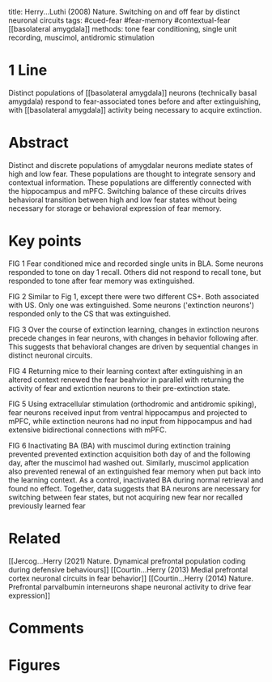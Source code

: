 title: Herry...Luthi (2008) Nature. Switching on and off fear by distinct neuronal circuits
tags: #cued-fear #fear-memory #contextual-fear [[basolateral amygdala]]
methods: tone fear conditioning, single unit recording, muscimol, antidromic stimulation

# 1 Line
Distinct populations of [[basolateral amygdala]] neurons (technically basal amygdala) respond to fear-associated tones before and after extinguishing, with [[basolateral amygdala]] activity being necessary to acquire extinction.

# Abstract
Distinct and discrete populations of amygdalar neurons mediate states of high and low fear. These populations are thought to integrate sensory and contextual information. These populations are differently connected with the hippocampus and mPFC. Switching balance of these circuits drives behavioral transition between high and low fear states without being necessary for storage or behavioral expression of fear memory.

# Key points
FIG 1 Fear conditioned mice and recorded single units in BLA. Some neurons responded to tone on day 1 recall. Others did not respond to recall tone, but responded to tone after fear memory was extinguished. 

FIG 2 Similar to Fig 1, except there were two different CS+. Both associated with US. Only one was extinguished. Some neurons ('extinction neurons') responded only to the CS that was extinguished. 

FIG 3 Over the course of extinction learning, changes in extinction neurons precede changes in fear neurons, with changes in behavior following after. This suggests that behavioral changes are driven by sequential changes in distinct neuronal circuits. 

FIG 4 Returning mice to their learning context after extinguishing in an altered context renewed the fear beahvior in parallel with returning the activity of fear and exticntion neurons to their pre-extinction state. 

FIG 5 Using extracellular stimulation (orthodromic and antidromic spiking), fear neurons received input from ventral hippocampus and projected to mPFC, while extinction neurons had no input from hippocampus and had extensive bidirectional connections with mPFC. 

FIG 6 Inactivating BA (BA) with muscimol during extinction training prevented prevented extinction acquisition both day of and the following day, after the muscimol had washed out. Similarly, muscimol application also prevented renewal of an extinguished fear memory when put back into the learning context. As a control, inactivated BA during normal retrieval and found no effect. Together, data suggests that BA neurons are necessary for switching between fear states, but not acquiring new fear nor recalled previously learned fear

# Related
[[Jercog...Herry (2021) Nature. Dynamical prefrontal population coding during defensive behaviours]]
[[Courtin...Herry (2013) Medial prefrontal cortex neuronal circuits in fear behavior]]
[[Courtin...Herry (2014) Nature. Prefrontal parvalbumin interneurons shape neuronal activity to drive fear expression]]

# Comments

# Figures